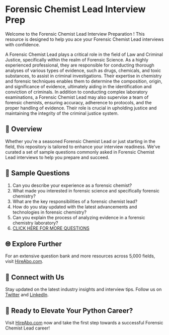 # Forensic Chemist Lead Interview Prep

Welcome to the Forensic Chemist Lead Interview Preparation ! This resource is designed to help you ace your Forensic Chemist Lead interviews with confidence.

A Forensic Chemist Lead plays a critical role in the field of Law and Criminal Justice, specifically within the realm of Forensic Science. As a highly experienced professional, they are responsible for conducting thorough analyses of various types of evidence, such as drugs, chemicals, and toxic substances, to assist in criminal investigations. Their expertise in chemistry and forensic techniques enables them to determine the composition, origin, and significance of evidence, ultimately aiding in the identification and conviction of criminals. In addition to conducting complex laboratory examinations, a Forensic Chemist Lead may also supervise a team of forensic chemists, ensuring accuracy, adherence to protocols, and the proper handling of evidence. Their role is crucial in upholding justice and maintaining the integrity of the criminal justice system.

## 🚀 Overview

Whether you're a seasoned Forensic Chemist Lead or just starting in the field, this repository is tailored to enhance your interview readiness. We've curated a set of sample questions commonly asked in Forensic Chemist Lead interviews to help you prepare and succeed.

## 📝 Sample Questions

1. Can you describe your experience as a forensic chemist?
2. What made you interested in forensic science and specifically forensic chemistry?
3. What are the key responsibilities of a forensic chemist lead?
4. How do you stay updated with the latest advancements and technologies in forensic chemistry?
5. Can you explain the process of analyzing evidence in a forensic chemistry laboratory?
6. [CLICK HERE FOR MORE QUESTIONS](https://hireabo.com/job/9_4_34/Forensic%20Chemist%20Lead)

## 🌐 Explore Further

For an extensive question bank and more resources across 5,000 fields, visit [HireAbo.com](https://www.hireabo.com).

## 📱 Connect with Us

Stay updated on the latest industry insights and interview tips. Follow us on [Twitter](https://twitter.com/hireabo) and [LinkedIn](https://www.linkedin.com/in/hire-abo-3609972a8/).

## 🚀 Ready to Elevate Your Python Career?

Visit [HireAbo.com](https://www.hireabo.com) now and take the first step towards a successful Forensic Chemist Lead career!